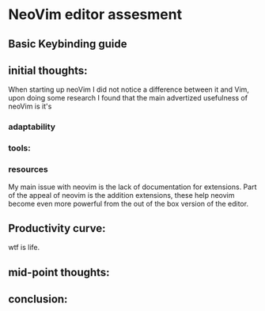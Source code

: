 # NeoVim editor assesment 

## Basic Keybinding guide 

## initial thoughts:
When starting up neoVim I did not notice a difference between it and Vim, upon doing some research I found that the main advertized usefulness of neoVim is it's
### adaptability
### tools:
### resources 

My main issue with neovim is the lack of documentation for extensions. Part of the appeal of neovim is the addition extensions, these help neovim become even more powerful from the out of the box version of the editor. 
	
 
## Productivity curve:
wtf is life. 

## mid-point thoughts:

## conclusion:
